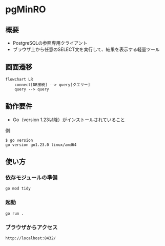 # pgMinRO

## 概要

* PostgreSQLの参照専用クライアント
* ブラウザ上から任意のSELECT文を実行して、結果を表示する軽量ツール

## 画面遷移

```mermaid
flowchart LR
    connect[DB接続] --> query[クエリー]
    query --> query
```

## 動作要件

* Go（version 1.23以降）がインストールされていること

例

```ShellSession
$ go version
go version go1.23.0 linux/amd64
```

## 使い方

### 依存モジュールの準備

```Shell
go mod tidy
```

### 起動

```Shell
go run .
```

### ブラウザからアクセス

`http://localhost:8432/`
